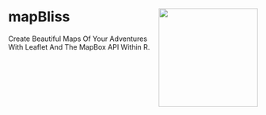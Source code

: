 # mapBliss <a href='[https://github.com/benyamindsmith/mapBliss/blob/main/mapBliss.png](https://github.com/benyamindsmith/mapBliss/blob/main/mapBliss.png)'><img src='	Add a heading.png' align="right" height="200" /></a>

Create Beautiful Maps Of Your Adventures With Leaflet And The MapBox API Within R. 
